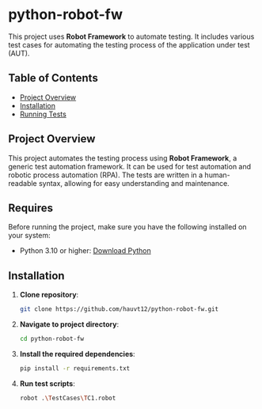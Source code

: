 # python-robot-fw

This project uses **Robot Framework** to automate testing. It includes various test cases for automating the testing process of the application under test (AUT).

## Table of Contents
- [Project Overview](#project-overview)
- [Installation](#installation)
- [Running Tests](#running-tests)

## Project Overview

This project automates the testing process using **Robot Framework**, a generic test automation framework. It can be used for test automation and robotic process automation (RPA). The tests are written in a human-readable syntax, allowing for easy understanding and maintenance.

## Requires
Before running the project, make sure you have the following installed on your system:

- Python 3.10 or higher: [Download Python](https://www.python.org/downloads/)
## Installation

1. **Clone repository**: 
   ```bash
   git clone https://github.com/hauvt12/python-robot-fw.git

2. **Navigate to project directory**: 
   ```bash
   cd python-robot-fw

3. **Install the required dependencies**: 
   ```bash
   pip install -r requirements.txt

4. **Run test scripts**: 
   ```bash
   robot .\TestCases\TC1.robot
